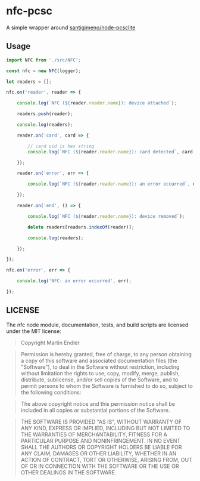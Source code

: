 # nfc-pcsc

A simple wrapper around [santigimeno/node-pcsclite](https://github.com/santigimeno/node-pcsclite)

## Usage

```javascript
import NFC from './src/NFC';

const nfc = new NFC(logger);

let readers = [];

nfc.on('reader', reader => {

	console.log(`NFC (${reader.reader.name}): device attached`);

	readers.push(reader);

	console.log(readers);

	reader.on('card', card => {

		// card uid is hex string
		console.log(`NFC (${reader.reader.name}): card detected`, card.uid);

	});

	reader.on('error', err => {

		console.log(`NFC (${reader.reader.name}): an error occurred`, err);

	});

	reader.on('end', () => {

		console.log(`NFC (${reader.reader.name}): device removed`);

		delete readers[readers.indexOf(reader)];

		console.log(readers);

	});

});

nfc.on('error', err => {

	console.log('NFC: an error occurred', err);

});
```

## LICENSE

The nfc node module, documentation, tests, and build scripts are licensed
under the MIT license:

> Copyright Martin Endler
  
> Permission is hereby granted, free of charge, to any person obtaining a copy
  of this software and associated documentation files (the "Software"), to deal
  in the Software without restriction, including without limitation the rights
  to use, copy, modify, merge, publish, distribute, sublicense, and/or sell
  copies of the Software, and to permit persons to whom the Software is
  furnished to do so, subject to the following conditions:
  
> The above copyright notice and this permission notice shall be included in
  all copies or substantial portions of the Software.
  
> THE SOFTWARE IS PROVIDED "AS IS", WITHOUT WARRANTY OF ANY KIND, EXPRESS OR
  IMPLIED, INCLUDING BUT NOT LIMITED TO THE WARRANTIES OF MERCHANTABILITY,
  FITNESS FOR A PARTICULAR PURPOSE AND NONINFRINGEMENT. IN NO EVENT SHALL THE
  AUTHORS OR COPYRIGHT HOLDERS BE LIABLE FOR ANY CLAIM, DAMAGES OR OTHER
  LIABILITY, WHETHER IN AN ACTION OF CONTRACT, TORT OR OTHERWISE, ARISING FROM,
  OUT OF OR IN CONNECTION WITH THE SOFTWARE OR THE USE OR OTHER DEALINGS IN
  THE SOFTWARE.
